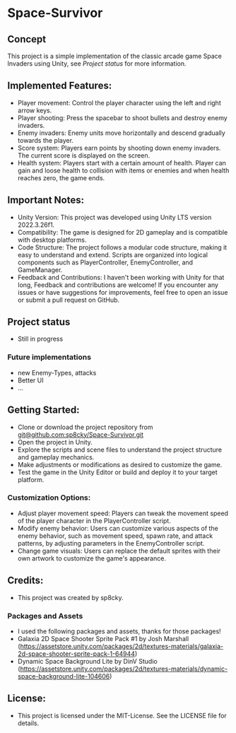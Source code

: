 # Space-Survivor

## Concept
This project is a simple implementation of the classic arcade game Space Invaders using Unity, see *Project status* for more information.

## Implemented Features:
- Player movement: Control the player character using the left and right arrow keys.
- Player shooting: Press the spacebar to shoot bullets and destroy enemy invaders.
- Enemy invaders: Enemy units move horizontally and descend gradually towards the player. 
- Score system: Players earn points by shooting down enemy invaders. The current score is displayed on the screen.
- Health system: Players start with a certain amount of health. Player can gain and loose health to collision with items or enemies and when health reaches zero, the game ends.

## Important Notes:
- Unity Version: This project was developed using Unity LTS version 2022.3.26f1.
- Compatibility: The game is designed for 2D gameplay and is compatible with desktop platforms.
- Code Structure: The project follows a modular code structure, making it easy to understand and extend. Scripts are organized into logical components such as PlayerController, EnemyController, and GameManager.
- Feedback and Contributions: I haven't been working with Unity for that long, Feedback and contributions are welcome! If you encounter any issues or have suggestions for improvements, feel free to open an issue or submit a pull request on GitHub.

## Project status
- Still in progress

### Future implementations
- new Enemy-Types, attacks
- Better UI
- ...

## Getting Started:
- Clone or download the project repository from [git@github.com:sp8cky/Space-Survivor.git](https://github.com/sp8cky/Space-Survivor)
- Open the project in Unity.
- Explore the scripts and scene files to understand the project structure and gameplay mechanics.
- Make adjustments or modifications as desired to customize the game.
- Test the game in the Unity Editor or build and deploy it to your target platform.

### Customization Options:
- Adjust player movement speed: Players can tweak the movement speed of the player character in the PlayerController script.
- Modify enemy behavior: Users can customize various aspects of the enemy behavior, such as movement speed, spawn rate, and attack patterns, by adjusting parameters in the EnemyController script.
- Change game visuals: Users can replace the default sprites with their own artwork to customize the game's appearance.

## Credits:
- This project was created by sp8cky.

### Packages and Assets
- I used the following packages and assets, thanks for those packages!
- Galaxia 2D Space Shooter Sprite Pack #1 by Josh Marshall (https://assetstore.unity.com/packages/2d/textures-materials/galaxia-2d-space-shooter-sprite-pack-1-64944)
- Dynamic Space Background Lite by DinV Studio (https://assetstore.unity.com/packages/2d/textures-materials/dynamic-space-background-lite-104606)

## License:
- This project is licensed under the MIT-License. See the LICENSE file for details.
